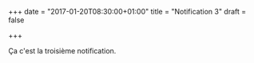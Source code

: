 +++
date = "2017-01-20T08:30:00+01:00"
title = "Notification 3"
draft = false

+++

Ça c'est la troisième notification.

